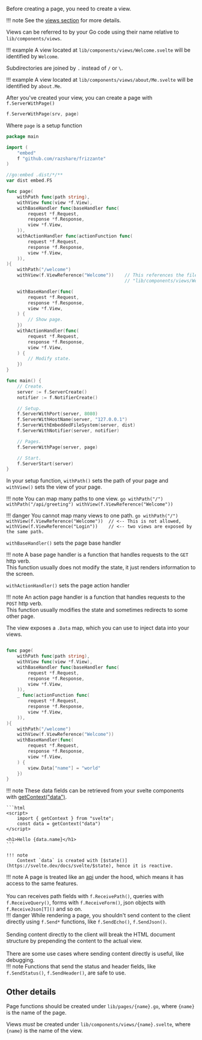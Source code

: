 Before creating a page, you need to create a view.

!!! note
	See the [views section](./views.md) for more details.

Views can be referred to by your Go code using their name relative to `lib/components/views`.

!!! example
	A view located at `lib/components/views/Welcome.svelte` will be identified by `Welcome`.

Subdirectories are joined by `.` instead of `/` or `\`.

!!! example
	A view located at `lib/components/views/about/Me.svelte` will be identified by `about.Me`.

After you've created your view, you can create a page with `f.ServerWithPage()`

```go
f.ServerWithPage(srv, page)
```

Where `page` is a setup function

```go
package main

import (
	"embed"
	f "github.com/razshare/frizzante"
)

//go:embed .dist/*/**
var dist embed.FS

func page(
	withPath func(path string),
	withView func(view *f.View),
	withBaseHandler func(baseHandler func(
		request *f.Request,
		response *f.Response,
		view *f.View,
	)),
	withActionHandler func(actionFunction func(
		request *f.Request,
		response *f.Response,
		view *f.View,
	)),
){
	withPath("/welcome")
	withView(f.ViewReference("Welcome"))	// This references the file 
											// "lib/components/views/Welcome.svelte"

	withBaseHandler(func(
		request *f.Request,
		response *f.Response,
		view *f.View,
	) {
		// Show page.
	})
	withActionHandler(func(
		request *f.Request,
		response *f.Response,
		view *f.View,
	) {
		// Modify state.
	})	
}

func main() {
	// Create.
	server := f.ServerCreate()
	notifier := f.NotifierCreate()

	// Setup.
	f.ServerWithPort(server, 8080)
	f.ServerWithHostName(server, "127.0.0.1")
	f.ServerWithEmbeddedFileSystem(server, dist)
	f.ServerWithNotifier(server, notifier)

	// Pages.
	f.ServerWithPage(server, page)

	// Start.
	f.ServerStart(server)
}
```

In your setup function, `withPath()` sets the path of your page 
and `withView()` sets the view of your page.

!!! note
    You can map many paths to one view.
    ```go
    withPath("/")
    withPath("/api/greeting")
	withView(f.ViewReference("Welcome"))
    ```
	
!!! danger
    You cannot map many views to one path.
    ```go
    withPath("/")
	withView(f.ViewReference("Welcome"))  // <-- This is not allowed,
	withView(f.ViewReference("Login"))    // <-- two views are exposed by the same path.
    ```

`withBaseHandler()` sets the page base handler

!!! note
	A base page handler is a function that 
	handles requests to the `GET` http verb.<br/>
	This function usually does not modify the state, 
	it just renders information to the screen.

`withActionHandler()` sets the page action handler

!!! note
	An action page handler is a function that 
	handles requests to the `POST` http verb.<br/>
	This function usually modifies the state and 
	sometimes redirects to some other page.

The view exposes a `.Data` map, which you can use to inject data into your views.

```go

func page(
	withPath func(path string),
	withView func(view *f.View),
	withBaseHandler func(baseHandler func(
		request *f.Request,
		response *f.Response,
		view *f.View,
	)),
	_ func(actionFunction func(
		request *f.Request,
		response *f.Response,
		view *f.View,
	)),
){
	withPath("/welcome")
	withView(f.ViewReference("Welcome"))
	withBaseHandler(func(
		request *f.Request,
		response *f.Response,
		view *f.View,
	) {
		view.Data["name"] = "world"
	})
}
```

!!! note
	These data fields can be retrieved from your svelte components with [getContext("data")](https://svelte.dev/docs/svelte/svelte#getContext).

	```html
	<script>
		import { getContext } from "svelte";
		const data = getContext("data")
	</script>

	<h1>Hello {data.name}</h1>
	```

	!!! note
		Context `data` is created with [$state()](https://svelte.dev/docs/svelte/$state), hence it is reactive.


!!! note
	A page is treated like an [api](./api.md) under the hood, which means it 
	has access to the same features.<br/>
	<br/>
	You can receives path fields with `f.ReceivePath()`, 
	queries with `f.ReceiveQuery()`,
	forms with `f.ReceiveForm()`,
	json objects with `f.ReceiveJson[T]()` and so on.<br/>
	!!! danger
		While rendering a page, you shouldn't send content to the client directly 
		using `f.Send*` functions, 
		like `f.SendEcho()`, `f.SendJson()`.<br/>
		<br/>
		Sending content directly to the client will break the HTML document structure by prepending 
		the content to the actual view.<br/>
		<br/>
		There are some use cases where sending content directly is useful, like debugging.<br/>
		!!! note
			Functions that send the status and header fields, like `f.SendStatus()`, `f.SendHeader()`, are safe to use.

## Other details

Page functions should be created under `lib/pages/{name}.go`, where `{name}` is the name of the page.

Views *must* be created under `lib/components/views/{name}.svelte`, where `{name}` is the name of the view.
